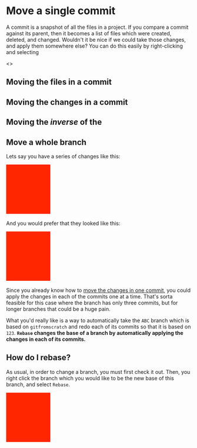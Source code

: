 # Move a single commit

A commit is a snapshot of all the files in a project.  If you compare a commit against its parent, then it becomes a list of files which were created, deleted, and changed.  Wouldn't it be nice if we could take those changes, and apply them somewhere else?  You can do this easily by right-clicking and selecting 

<>

## Moving the files in a commit

## Moving the changes in a commit

## Moving the *inverse* of the

## Move a whole branch

Lets say you have a series of changes like this:

![Branch before rebasing](TODO.png)

And you would prefer that they looked like this:

![Branch after rebasing](TODO.png)

Since you already know how to [move the changes in one commit](../Commit.html#dslkjfhsa), you could apply the changes in each of the commits one at a time.  That's sorta feasible for this case where the branch has only three commits, but for longer branches that could be a huge pain.

What you'd really like is a way to automatically take the `ABC` branch which is based on `gitfromscratch` and redo each of its commits so that it is based on `123`.  **`Rebase` changes the base of a branch by automatically applying the changes in each of its commits.**

## How do I rebase?

As usual, in order to change a branch, you must first check it out.  Then, you right click the branch which you would like to be the new base of this branch, and select `Rebase`.

![Branch after rebasing](TODO.png)
